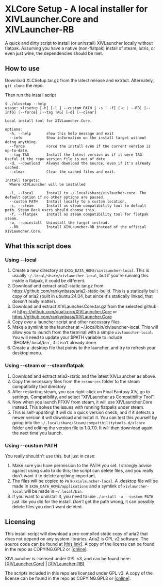 # XLCore Setup - A local installer for XIVLauncher.Core and XIVLauncher-RB

A quick and dirty script to install (or uninstall) XIVLauncher locally without flatpak. Assuming you have a native (non-flatpak) install of steam, lutris, or even just wine, the dependencies should be met.

## How to use
Download XLCSetup.tar.gz from the latest release and extract. Alternately, `git clone` the repo.

Then run the install script
```
$ ./xlcsetup --help
usage: xlcsetup [-h] [-l | --custom PATH | -s | -f] [-u | --RB] [--info] [--force] [--tag TAG] [-d] [--clear]

Local install tool for XIVLauncher.Core.

options:
  -h, --help       show this help message and exit
  --info           Show information on the install target without doing anything.
  --force          Force the install even if the current version is up-to-date.
  --tag TAG        Install the latest version as if it were TAG. Useful if the repo version file is out of date.
  -d, --download   Always download the source, even if it's already cached.
  --clear          Clear the cached files and exit.

Install targets:
  Where XIVLauncher will be installed

  -l, --local      Install to ~/.local/share/xivlaucher-core. The default option if no other options are passed.
  --custom PATH    Install locally to a custom location.
  -s, --steam      Install as steam compatibility tool to default path. Steam Deck users should choose this.
  -f, --flatpak    Install as steam compatibility tool for flatpak steam.
  -u, --uninstall  Uninstall the target instead.
  --RB             Install XIVLauncher-RB instead of the official XIVLauncher.Core.
```

## What this script does
### Using --local
1. Create a new directory at `$XDG_DATA_HOME/xivlauncher-local`. This is usually `~/.local/share/xivlauncher-local`, but if you're running this inside a flatpak, it could be different.
2. Download and extract aria2-static.tar.gz from https://github.com/rankynbass/aria2-static-build. This is a statically built copy of aria2 (built in ubuntu 24.04, but since it's statically linked, that doesn't really matter).
3. Download and extract XIVLauncher.Core.tar.gz from the selected github at https://github.com/goatcorp/XIVLauncher.Core or https://github.com/rankynbass/XIVLauncher.Core
4. Copy over a launcher script and other necessary files.
5. Make a symlink to the launcher at ~/.local/bin/xivlauncher-local. This will allow you to launch from the terminal with a simple `xivlauncher-local`. You will need to update your $PATH variable to include `$HOME/.local/bin`, if it isn't already done.
6. Create a .desktop file that points to the launcher, and try to refresh your desktop menu.

### Using --steam or --steamflatpak
1. Download and extract aria2-static and the latest XIVLauncher as above.
2. Copy the necessary files from the `resources` folder to the steam compatibility tool directory
3. After restarting steam, you can right-click on Final Fantasy XIV, go to settings, Compatibility, and select "XIVLauncher as Compatibility Tool".
4. Now when you launch FFXIV from steam, it will use XIVLauncher.Core instead. This solves the issues with running flatpaks under steam.
5. This is self-updating! It will do a quick version check, and if it detects a newer version it will download and install it. You can test this yourself by going into the `~/.local/share/Steam/compatibilitytools.d/xlcore` folder and editing the version file to 1.0.7.0. It will then download again the next time you launch.

### Using --custom PATH
You really shouldn't use this, but just in case:
1. Make sure you have permission to the PATH you set. I strongly advise against using sudo to do this; the script can delete files, and you really don't want it to delete anything important.
2. The files will be copied to `PATH/xivlauncher-local`. A .desktop file will be made in `$XDG_DATA_HOME/applications` and a symlink of `xivlauncher-local` will be made in `~/.local/bin`.
3. If you want to uninstall it, you need to use `./install -u --custom PATH` just like you did for the install. *Don't* get the path wrong, it can possibly delete files you don't want deleted.

## Licensing
This install script will download a pre-compiled static copy of aria2 that does not depend on any system libraries. Aria2 is GPL v2 software. The source code can be found at [[this link](https://github.com/aria2/aria2)]. A copy of the license can be found in the repo as COPYING.GPL2 or [[online](https://www.gnu.org/licenses/old-licenses/gpl-2.0.txt)].

XIVLauncher is licensed under GPL v3, and can be found here: [[XIVLauncher.Core](https://github.com/goatcorp/XIVLauncher.Core)] | [[XIVLauncher-RB](https://github.com/rankynbass/XIVLauncher.Core)]

The scripts included in this repo are licensed under GPL v3. A copy of the license can be found in the repo as COPYING.GPL3 or [[online](https://www.gnu.org/licenses/gpl-3.0.txt)].
